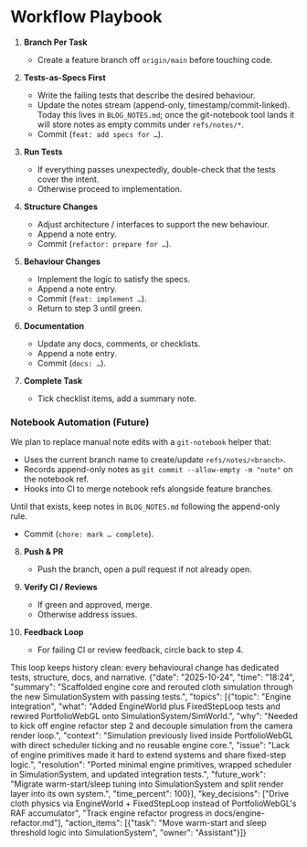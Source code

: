 # Workflow Playbook

1. **Branch Per Task**
   - Create a feature branch off `origin/main` before touching code.

2. **Tests-as-Specs First**
   - Write the failing tests that describe the desired behaviour.
   - Update the notes stream (append-only, timestamp/commit-linked). Today this lives in `BLOG_NOTES.md`; once the git-notebook tool lands it will store notes as empty commits under `refs/notes/*`.
   - Commit (`feat: add specs for …`).

3. **Run Tests**
   - If everything passes unexpectedly, double-check that the tests cover the intent.
   - Otherwise proceed to implementation.

4. **Structure Changes**
   - Adjust architecture / interfaces to support the new behaviour.
   - Append a note entry.
   - Commit (`refactor: prepare for …`).

5. **Behaviour Changes**
   - Implement the logic to satisfy the specs.
   - Append a note entry.
   - Commit (`feat: implement …`).
   - Return to step 3 until green.

6. **Documentation**
   - Update any docs, comments, or checklists.
    - Append a note entry.
   - Commit (`docs: …`).

7. **Complete Task**
   - Tick checklist items, add a summary note.

### Notebook Automation (Future)

We plan to replace manual note edits with a `git-notebook` helper that:

- Uses the current branch name to create/update `refs/notes/<branch>`.
- Records append-only notes as `git commit --allow-empty -m "note"` on the notebook ref.
- Hooks into CI to merge notebook refs alongside feature branches.

Until that exists, keep notes in `BLOG_NOTES.md` following the append-only rule.
   - Commit (`chore: mark … complete`).

8. **Push & PR**
   - Push the branch, open a pull request if not already open.

9. **Verify CI / Reviews**
   - If green and approved, merge.
   - Otherwise address issues.

10. **Feedback Loop**
    - For failing CI or review feedback, circle back to step 4.

This loop keeps history clean: every behavioural change has dedicated tests, structure, docs, and narrative.
{"date": "2025-10-24", "time": "18:24", "summary": "Scaffolded engine core and rerouted cloth simulation through the new SimulationSystem with passing tests.", "topics": [{"topic": "Engine integration", "what": "Added EngineWorld plus FixedStepLoop tests and rewired PortfolioWebGL onto SimulationSystem/SimWorld.", "why": "Needed to kick off engine refactor step 2 and decouple simulation from the camera render loop.", "context": "Simulation previously lived inside PortfolioWebGL with direct scheduler ticking and no reusable engine core.", "issue": "Lack of engine primitives made it hard to extend systems and share fixed-step logic.", "resolution": "Ported minimal engine primitives, wrapped scheduler in SimulationSystem, and updated integration tests.", "future_work": "Migrate warm-start/sleep tuning into SimulationSystem and split render layer into its own system.", "time_percent": 100}], "key_decisions": ["Drive cloth physics via EngineWorld + FixedStepLoop instead of PortfolioWebGL's RAF accumulator", "Track engine refactor progress in docs/engine-refactor.md"], "action_items": [{"task": "Move warm-start and sleep threshold logic into SimulationSystem", "owner": "Assistant"}]}
